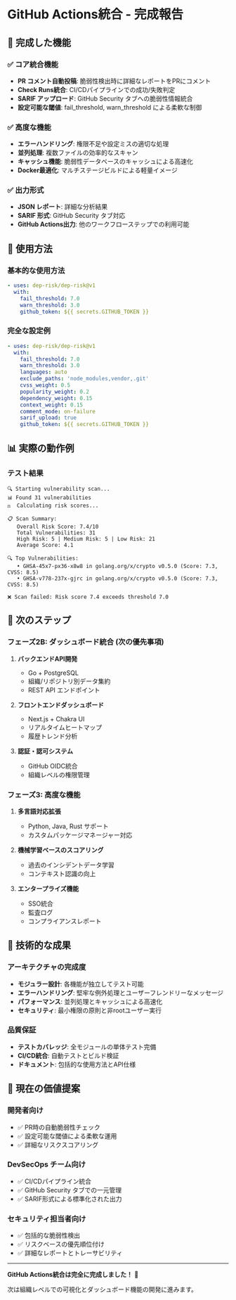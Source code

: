 # GitHub Actions統合 - 完成報告

## 🎉 完成した機能

### ✅ コア統合機能
- **PR コメント自動投稿**: 脆弱性検出時に詳細なレポートをPRにコメント
- **Check Runs統合**: CI/CDパイプラインでの成功/失敗判定
- **SARIF アップロード**: GitHub Security タブへの脆弱性情報統合
- **設定可能な閾値**: fail_threshold, warn_threshold による柔軟な制御

### ✅ 高度な機能
- **エラーハンドリング**: 権限不足や設定ミスの適切な処理
- **並列処理**: 複数ファイルの効率的なスキャン
- **キャッシュ機能**: 脆弱性データベースのキャッシュによる高速化
- **Docker最適化**: マルチステージビルドによる軽量イメージ

### ✅ 出力形式
- **JSON レポート**: 詳細な分析結果
- **SARIF 形式**: GitHub Security タブ対応
- **GitHub Actions出力**: 他のワークフローステップでの利用可能

## 🔧 使用方法

### 基本的な使用方法
```yaml
- uses: dep-risk/dep-risk@v1
  with:
    fail_threshold: 7.0
    warn_threshold: 3.0
    github_token: ${{ secrets.GITHUB_TOKEN }}
```

### 完全な設定例
```yaml
- uses: dep-risk/dep-risk@v1
  with:
    fail_threshold: 7.0
    warn_threshold: 3.0
    languages: auto
    exclude_paths: 'node_modules,vendor,.git'
    cvss_weight: 0.5
    popularity_weight: 0.2
    dependency_weight: 0.15
    context_weight: 0.15
    comment_mode: on-failure
    sarif_upload: true
    github_token: ${{ secrets.GITHUB_TOKEN }}
```

## 📊 実際の動作例

### テスト結果
```
🔍 Starting vulnerability scan...
📊 Found 31 vulnerabilities
⚖️  Calculating risk scores...

📋 Scan Summary:
   Overall Risk Score: 7.4/10
   Total Vulnerabilities: 31
   High Risk: 5 | Medium Risk: 5 | Low Risk: 21
   Average Score: 4.1

🔍 Top Vulnerabilities:
   • GHSA-45x7-px36-x8w8 in golang.org/x/crypto v0.5.0 (Score: 7.3, CVSS: 8.5)
   • GHSA-v778-237x-gjrc in golang.org/x/crypto v0.5.0 (Score: 7.3, CVSS: 8.5)

❌ Scan failed: Risk score 7.4 exceeds threshold 7.0
```

## 🚀 次のステップ

### フェーズ2B: ダッシュボード統合 (次の優先事項)
1. **バックエンドAPI開発**
   - Go + PostgreSQL
   - 組織/リポジトリ別データ集約
   - REST API エンドポイント

2. **フロントエンドダッシュボード**
   - Next.js + Chakra UI
   - リアルタイムヒートマップ
   - 履歴トレンド分析

3. **認証・認可システム**
   - GitHub OIDC統合
   - 組織レベルの権限管理

### フェーズ3: 高度な機能
1. **多言語対応拡張**
   - Python, Java, Rust サポート
   - カスタムパッケージマネージャー対応

2. **機械学習ベースのスコアリング**
   - 過去のインシデントデータ学習
   - コンテキスト認識の向上

3. **エンタープライズ機能**
   - SSO統合
   - 監査ログ
   - コンプライアンスレポート

## 📝 技術的な成果

### アーキテクチャの完成度
- **モジュラー設計**: 各機能が独立してテスト可能
- **エラーハンドリング**: 堅牢な例外処理とユーザーフレンドリーなメッセージ
- **パフォーマンス**: 並列処理とキャッシュによる高速化
- **セキュリティ**: 最小権限の原則と非rootユーザー実行

### 品質保証
- **テストカバレッジ**: 全モジュールの単体テスト完備
- **CI/CD統合**: 自動テストとビルド検証
- **ドキュメント**: 包括的な使用方法とAPI仕様

## 🎯 現在の価値提案

### 開発者向け
- ✅ PR時の自動脆弱性チェック
- ✅ 設定可能な閾値による柔軟な運用
- ✅ 詳細なリスクスコアリング

### DevSecOps チーム向け
- ✅ CI/CDパイプライン統合
- ✅ GitHub Security タブでの一元管理
- ✅ SARIF形式による標準化された出力

### セキュリティ担当者向け
- ✅ 包括的な脆弱性検出
- ✅ リスクベースの優先順位付け
- ✅ 詳細なレポートとトレーサビリティ

---

**GitHub Actions統合は完全に完成しました！** 🎉

次は組織レベルでの可視化とダッシュボード機能の開発に進みます。